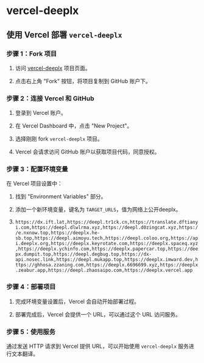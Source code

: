 # vercel-deeplx
## 使用 Vercel 部署 `vercel-deeplx`

### 步骤 1：Fork 项目

1. 访问 [vercel-deeplx](https://github.com/xiaozhou26/vercel-deeplx) 项目页面。

2. 点击右上角 "Fork" 按钮，将项目复制到 GitHub 账户下。

### 步骤 2：连接 Vercel 和 GitHub

1. 登录到 Vercel 账户。

2. 在 Vercel Dashboard 中，点击 "New Project"。

3. 选择刚刚 fork `vercel-deeplx` 项目。

4. Vercel 会请求访问 GitHub 账户以获取项目代码，同意授权。

### 步骤 3：配置环境变量

在 Vercel 项目设置中：

1. 找到 "Environment Variables" 部分。

2. 添加一个新环境变量，键名为 `TARGET_URLS`，值为网络上公开deeplx。

3. ```https://dx.ift.lat,https://deepl.tr1ck.cn,https://translate.dftianyi.com,https://deepl.dlwlrma.xyz,https://deepl.d0zingcat.xyz,https://e.nxnow.top,https://deeplx.he-sb.top,https://deepl.aimoyu.tech,https://deepl.coloo.org,https://api.deeplx.org,https://deeplx.keyrotate.com,https://deeplx.spaceq.xyz,https://deeplx.ychinfo.com,https://deeplx.papercar.top,https://deepx.dumpit.top,https://deepl.degbug.top,https://dx-api.nosec.link,https://deepl.mukapp.top,https://deeplx.imward.dev,https://ghhosa.zzaning.com,https://deeplx.6696699.xyz,https://deeplx.zeabur.app,https://deepl.zhaosaipo.com,https://deeplx.vercel.app```

### 步骤 4：部署项目

1. 完成环境变量设置后，Vercel 会自动开始部署过程。

2. 部署完成后，Vercel 会提供一个 URL，可以通过这个 URL 访问服务。

### 步骤 5：使用服务

通过发送 HTTP 请求到 Vercel 提供 URL，可以开始使用 `vercel-deeplx` 服务进行文本翻译。
